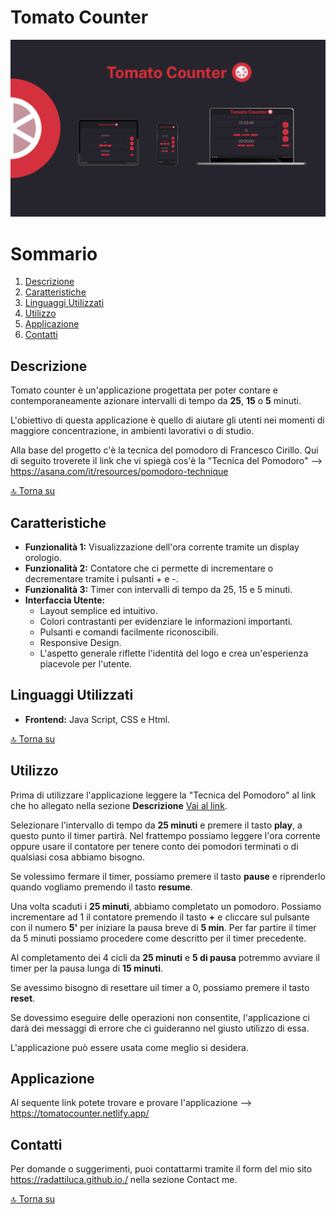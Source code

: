 # Tomato Counter
![Senzanome](https://raw.githubusercontent.com/radattiluca/PROGETTO-JS-BASIC/refs/heads/main/assets/img/imageOG.png)


# Sommario

1. [Descrizione](#descrizione)
2. [Caratteristiche](#caratteristiche)
3. [Linguaggi Utilizzati](#linguaggi-utilizzati)
4. [Utilizzo](#utilizzo)
5. [Applicazione](#applicazione)
6. [Contatti](#contatti) 

## Descrizione

Tomato counter è un'applicazione progettata per poter contare e contemporaneamente azionare intervalli di tempo da **25**, **15** o **5** minuti. 

L'obiettivo di questa applicazione è quello di aiutare gli utenti nei momenti di maggiore concentrazione, in ambienti lavorativi o di studio. 

Alla base del progetto c'è la tecnica del pomodoro di Francesco Cirillo.
Qui di seguito troverete il link che vi spiegà cos'è la "Tecnica del Pomodoro" --> https://asana.com/it/resources/pomodoro-technique

[🔝 Torna su](#tomato-counter)

## Caratteristiche

- **Funzionalità 1:** Visualizzazione dell'ora corrente tramite un display orologio.
- **Funzionalità 2:** Contatore che ci permette di incrementare o decrementare tramite i pulsanti + e -.
- **Funzionalità 3:** Timer con intervalli di tempo da 25, 15 e 5 minuti.
- **Interfaccia Utente:** 
    * Layout semplice ed intuitivo.
    * Colori contrastanti per evidenziare le informazioni importanti.
    * Pulsanti e comandi facilmente riconoscibili.
    * Responsive Design.
    * L'aspetto generale riflette l'identità del logo e crea un'esperienza piacevole per l'utente.

## Linguaggi Utilizzati

- **Frontend:** Java Script, CSS e Html.

[🔝 Torna su](#tomato-counter)

## Utilizzo

Prima di utilizzare l'applicazione leggere la "Tecnica del Pomodoro" al link che ho allegato nella sezione **Descrizione** [Vai al link](#descrizione).

Selezionare l'intervallo di tempo da **25 minuti** e premere il tasto **play**, a questo punto il timer partirà. Nel frattempo possiamo leggere l'ora corrente oppure usare il contatore per tenere conto dei pomodori terminati o di qualsiasi cosa abbiamo bisogno.

Se volessimo fermare il timer, possiamo premere il tasto **pause** e riprenderlo quando vogliamo premendo il tasto **resume**. 

Una volta scaduti i **25 minuti**, abbiamo completato un pomodoro. Possiamo incrementare ad 1 il contatore premendo il tasto **+** e cliccare sul pulsante con il numero **5'** per iniziare la pausa breve di **5 min**.
Per far partire il timer da 5 minuti possiamo procedere come descritto per il timer precedente.

Al completamento dei 4 cicli da **25 minuti** e **5 di pausa** potremmo avviare il timer per la pausa lunga di **15 minuti**.

Se avessimo bisogno di resettare uil timer a 0, possiamo premere il tasto **reset**.

Se dovessimo eseguire delle operazioni non consentite, l'applicazione ci darà dei messaggi di errore che ci guideranno nel giusto utilizzo di essa.

L'applicazione può essere usata come meglio si desidera.

## Applicazione

Al sequente link potete trovare e provare l'applicazione --> https://tomatocounter.netlify.app/


## Contatti

Per domande o suggerimenti, puoi contattarmi tramite il form del mio sito https://radattiluca.github.io./ nella sezione Contact me.

[🔝 Torna su](#tomato-counter)

